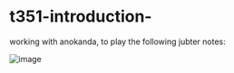 # t351-introduction-

working with anokanda, to play the following jubter notes:



![image](https://user-images.githubusercontent.com/63984422/151365217-befd55f5-9cfe-4857-8415-46f844b78b69.png)



